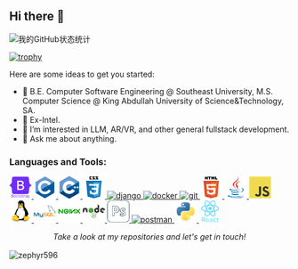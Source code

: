 ## Hi there 👋

![我的GitHub状态统计](https://github-readme-stats.vercel.app/api?username=Zephyr596&theme=blueberry&show_icons=true) 

[![trophy](https://github-profile-trophy.vercel.app/?username=Zephyr596&theme=onedark)](https://github.com/ryo-ma/github-profile-trophy)

Here are some ideas to get you started:

- 🔭 B.E. Computer Software Engineering @ Southeast University, M.S. Computer Science @ King Abdullah University of Science&Technology, SA.
- 🦫 Ex-Intel.
- 🌱 I’m interested in LLM, AR/VR, and other general fullstack development.
- 💬 Ask me about anything.
<!-- - 📫 How to reach me: https://www.linkedin.com/in/jeromyzhang/ -->
<!--
- 😄 Pronouns: ...
- ⚡ Fun fact: ...
-->

<!--
- Reference: https://github.com/simple-icons/simple-icons
- Reference: https://github.com/devicons/devicon
-->

<h3 align="left">Languages and Tools:</h3>
<p align="left"> 
<a href="https://getbootstrap.com" target="_blank"> <img src="https://raw.githubusercontent.com/devicons/devicon/master/icons/bootstrap/bootstrap-plain-wordmark.svg" alt="bootstrap" width="40" height="40"/> </a> 
<a href="https://www.cprogramming.com/" target="_blank"> <img src="https://raw.githubusercontent.com/devicons/devicon/master/icons/c/c-original.svg" alt="c" width="40" height="40"/> </a> 
<a href="https://www.w3schools.com/cpp/" target="_blank"> <img src="https://raw.githubusercontent.com/devicons/devicon/master/icons/cplusplus/cplusplus-original.svg" alt="cplusplus" width="40" height="40"/> </a> 
<a href="https://www.w3schools.com/css/" target="_blank"> <img src="https://raw.githubusercontent.com/devicons/devicon/master/icons/css3/css3-original-wordmark.svg" alt="css3" width="40" height="40"/> </a> 
<a href="https://www.djangoproject.com/" target="_blank"> <img src="https://www.djangoproject.com/m/img/logos/django-logo-positive.png" alt="django" width="40" height="40"/> </a> 
<a href="https://www.docker.com/" target="_blank"> <img src="https://cdn.jsdelivr.net/gh/devicons/devicon/icons/docker/docker-original-wordmark.svg" alt="docker" width="60" height="40"/> </a> 
<a href="https://git-scm.com/" target="_blank"> <img src="https://www.vectorlogo.zone/logos/git-scm/git-scm-icon.svg" alt="git" width="40" height="40"/> </a> 
<a href="https://www.w3.org/html/" target="_blank"> <img src="https://raw.githubusercontent.com/devicons/devicon/master/icons/html5/html5-original-wordmark.svg" alt="html5" width="40" height="40"/> </a> 
<a href="https://www.java.com" target="_blank"> <img src="https://raw.githubusercontent.com/devicons/devicon/master/icons/java/java-original.svg" alt="java" width="40" height="40"/> </a> 
<a href="https://developer.mozilla.org/en-US/docs/Web/JavaScript" target="_blank"> <img src="https://raw.githubusercontent.com/devicons/devicon/master/icons/javascript/javascript-original.svg" alt="javascript" width="40" height="40"/> </a> 
<a href="https://www.linux.org/" target="_blank"> <img src="https://raw.githubusercontent.com/devicons/devicon/master/icons/linux/linux-original.svg" alt="linux" width="40" height="40"/> </a> 
<a href="https://www.mysql.com/" target="_blank"> <img src="https://raw.githubusercontent.com/devicons/devicon/master/icons/mysql/mysql-original-wordmark.svg" alt="mysql" width="40" height="40"/> </a> 
<a href="https://www.nginx.com" target="_blank"> <img src="https://raw.githubusercontent.com/devicons/devicon/master/icons/nginx/nginx-original.svg" alt="nginx" width="40" height="40"/> </a> 
<a href="https://nodejs.org" target="_blank"> <img src="https://raw.githubusercontent.com/devicons/devicon/master/icons/nodejs/nodejs-original-wordmark.svg" alt="nodejs" width="40" height="40"/> </a> 
<a href="https://www.photoshop.com/en" target="_blank"> <img src="https://raw.githubusercontent.com/devicons/devicon/master/icons/photoshop/photoshop-line.svg" alt="photoshop" width="40" height="40"/> </a> 
<a href="https://postman.com" target="_blank"> <img src="https://www.vectorlogo.zone/logos/getpostman/getpostman-icon.svg" alt="postman" width="40" height="40"/> </a> 
<a href="https://www.python.org" target="_blank"> <img src="https://raw.githubusercontent.com/devicons/devicon/master/icons/python/python-original.svg" alt="python" width="40" height="40"/> </a> 
<a href="https://reactjs.org/" target="_blank"> <img src="https://raw.githubusercontent.com/devicons/devicon/master/icons/react/react-original-wordmark.svg" alt="react" width="40" height="40"/> </a> 

</p>

<p align="center">
  <i>Take a look at my repositories and let's get in touch!</i>

<p align="center">
<!-- <a href= "https://github.com/zephyr596"><img src="https://img.icons8.com/material-outlined/27/000000/ball-point-pen.png"/></a> -->
<!-- <a href= "https://www.linkedin.com/in/jeromyzhang/"><img src="https://img.icons8.com/material-outlined/30/000000/linkedin.png"/></a> -->
<!-- <a href= "https://twitter.com/zjdx1998"><img src="https://img.icons8.com/material-outlined/30/000000/twitter.png"/></a> -->
<!-- <a href= "https://zjdx1998.com"><img src="https://img.icons8.com/material-outlined/27/000000/geography.png"/></a> -->
</p>

<p  align="center">
<!-- <p><img align="center" src="https://github-readme-stats.vercel.app/api/top-langs?username=zephyr596&show_icons=true&locale=en&layout=compact" alt="zephyr596" /></p> -->
<p><img align="center" src="https://github-readme-streak-stats.herokuapp.com/?user=zephyr596&" alt="zephyr596" /></p>
<!-- <img src="https://visitor-badge.laobi.icu/badge?page_id=zjdx1998.zjdx1998" alt="visitor badge"/>     -->
</p>

</p>

<!--
**Zephyr596/Zephyr596** is a ✨ _special_ ✨ repository because its `README.md` (this file) appears on your GitHub profile.

Here are some ideas to get you started:

- 🔭 I’m currently working on ...
- 🌱 I’m currently learning ...
- 👯 I’m looking to collaborate on ...
- 🤔 I’m looking for help with ...
- 💬 Ask me about ...
- 📫 How to reach me: ...
- 😄 Pronouns: ...
- ⚡ Fun fact: ...
-->
